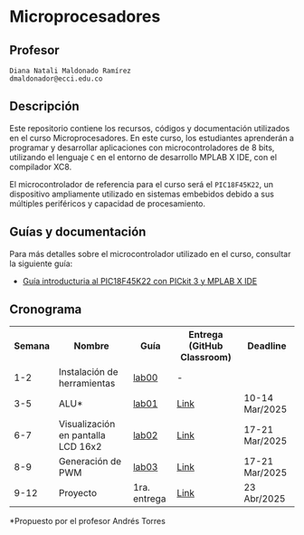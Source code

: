 # Microprocesadores

## Profesor
```
Diana Natali Maldonado Ramírez
dmaldonador@ecci.edu.co
```


## Descripción

Este repositorio contiene los recursos, códigos y documentación utilizados en el curso Microprocesadores. En este curso, los estudiantes aprenderán a programar y desarrollar aplicaciones con microcontroladores de 8 bits, utilizando el lenguaje ```C``` en el entorno de desarrollo MPLAB X IDE, con el compilador XC8.

El microcontrolador de referencia para el curso será el ```PIC18F45K22```, un dispositivo ampliamente utilizado en sistemas embebidos debido a sus múltiples periféricos y capacidad de procesamiento.

## Guías y documentación

Para más detalles sobre el microcontrolador utilizado en el curso, consultar la siguiente guía:

- [Guía introducturia al PIC18F45K22 con PICkit 3 y MPLAB X IDE](/tutorials/Tutorial_PIC18F45K22.md)

## Cronograma

<table>
  <tr>
    <th>Semana</th>
    <th>Nombre</th>
    <th>Guía</th>
    <th>Entrega (GitHub Classroom)</th>
    <th>Deadline</th>
  </tr>
  <tr>
    <td>1-2</td>
    <td>Instalación de herramientas</td>
    <td><a href="/laboratorios/0_lab00/README.md">lab00</a></td>
    <td>-</td>
  </tr>
  <tr>
    <td>3-5</td>
    <td>ALU*</td>
    <td><a href="/laboratorios/1_lab01/Py_0.c">lab01</a></td>
    <td><a href="https://classroom.github.com/a/Xr02_TG2">Link </a></td>
    <td>10-14 Mar/2025</td>
  </tr>
  <tr>
    <td>6-7</td>
    <td> Visualización en pantalla LCD 16x2</td>
    <td><a href="/laboratorios/2_lab02/README.md">lab02</a></td>
    <td><a href="https://classroom.github.com/a/W2b9BSvz">Link </a></td>
    <td>17-21 Mar/2025</td>
  </tr>
  <tr>
    <td>8-9</td>
    <td> Generación de PWM</td>
    <td><a href="/laboratorios/3_lab03/README.md">lab03</a></td>
    <td><a href="https://classroom.github.com/a/hI8UvgWt">Link </a></td>
    <td>17-21 Mar/2025</td>
  </tr>
  <td>9-12</td>
    <td> Proyecto</td>
    <td>1ra. entrega</td>
    <td><a href="https://classroom.github.com/a/BF7zWEn5">Link </a></td>
    <td>23 Abr/2025</td>
  </tr>

 

</table>

  *Propuesto por el profesor Andrés Torres





